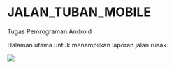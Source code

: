 # JALAN_TUBAN_MOBILE
 Tugas Pemrograman Android

Halaman utama untuk menampilkan laporan jalan rusak

<img src="https://github.com/azizhehe/jalan_tuban_mobile/blob/main/menu.png" >
